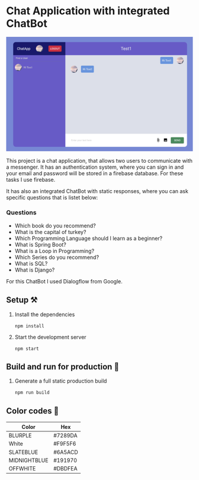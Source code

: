 # Chat Application with integrated ChatBot 

![Chat Application](./Bildschirm­foto%202023-08-22%20um%2009.37.48.png)

This project is a chat application, that allows two users to communicate with a messenger. It has an authentication system, where you can sign in and your email and password will be stored in a firebase database. For these tasks I use firebase. 

It has also an integrated ChatBot with static responses, where you can ask specific questions that is listet below:

### Questions
+ Which book do you recommend?
+ What is the capital of turkey?
+ Which Programming Language should I learn as a beginner?
+ What is Spring Boot?
+ What is a Loop in Programming?
+ Which Series do you recommend?
+ What is SQL?
+ What is Django?

For this ChatBot I used Dialogflow from Google.


## Setup ⚒️

1. Install the dependencies

    ```
    npm install 
    ```
2. Start the development server
    ```
    npm start
    ```

## Build and run for production 🚀

1. Generate a full static production build
    ```
    npm run build
    ```

## Color codes 🎨

| Color        | Hex       |
| ------------ | --------  |
| BLURPLE      | #7289DA   |
| White        | #F9F5F6   |
| SLATEBLUE    | #6A5ACD   |
| MIDNIGHTBLUE | #191970   |
| OFFWHITE     | #DBDFEA   |
